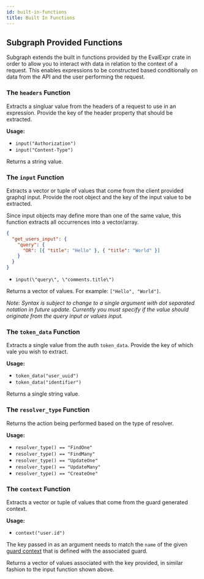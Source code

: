 ```yaml
---
id: built-in-functions
title: Built In Functions
---
```


## Subgraph Provided Functions

Subgraph extends the built in functions provided by the EvalExpr crate in order to allow you to interact with data in relation to the context of a request. This
enables expressions to be constructed based conditionally on data from the API and the user performing the request.

### The `headers` Function

Extracts a singluar value from the headers of a request to use in an expression. Provide the key of the header property that should be extracted.

**Usage:**

- `input("Authorization")`
- `input("Content-Type")`

Returns a string value.

### The `input` Function

Extracts a vector or tuple of values that come from the client provided graphql input. Provide the root object and the key of the input value to be extracted.

Since input objects may define more than one of the same value, this function extracts all occurrences into a vector/array.

```json
{
  "get_users_input": {
    "query": {
      "OR": [{ "title": "Hello" }, { "title": "World" }]
    }
  }
}
```

- `input(\"query\", \"comments.title\")`

Returns a vector of values. For example: `["Hello", "World"]`.

_Note: Syntax is subject to change to a single argument with dot separated notation in future update. Currently you must specify if the
value should originate from the query input or values input._

### The `token_data` Function

Extracts a single value from the auth `token_data`. Provide the key of which vale you wish to extract.

**Usage:**

- `token_data("user_uuid")`
- `token_data("identifier")`

Returns a single string value.

### The `resolver_type` Function

Returns the action being performed based on the type of resolver.

**Usage:**

- `resolver_type() == "FindOne"`
- `resolver_type() == "FindMany"`
- `resolver_type() == "UpdateOne"`
- `resolver_type() == "UpdateMany"`
- `resolver_type() == "CreateOne"`

### The `context` Function

Extracts a vector or tuple of values that come from the guard generated context.

**Usage:**

- `context("user.id")`

The key passed in as an argument needs to match the `name` of the given [guard context](/subgraph/guards/guard-data-context) that is defined with the associated guard.

Returns a vector of values associated with the key provided, in similar fashion to the input function shown above.
